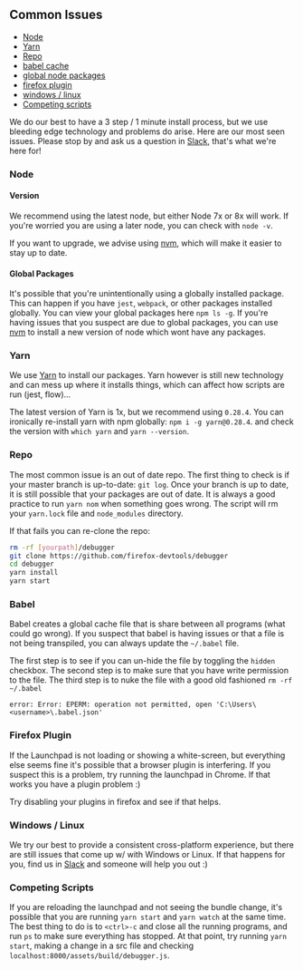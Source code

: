 ## Common Issues

* [Node](#node)
* [Yarn](#yarn)
* [Repo](#repo)
* [babel cache](#babel)
* [global node packages](#global-packages)
* [firefox plugin](#firefox-plugin)
* [windows / linux](#windows--linux)
* [Competing scripts](#competing-scripts)

We do our best to have a 3 step / 1 minute install process,
but we use bleeding edge technology and problems do arise. Here are our
most seen issues. Please stop by and ask us a question in [Slack][slack],
that's what we're here for!

### Node

#### Version

We recommend using the latest node, but either Node 7x or 8x will work.
If you're worried you are using a later node, you can check with `node -v`.

If you want to upgrade, we advise using [nvm], which will make it easier to
stay up to date.

#### Global Packages

It's possible that you're unintentionally using a globally installed package.
This can happen if you have `jest`, `webpack`, or other packages installed globally.
You can view your global packages here `npm ls -g`. If you're having issues that you
suspect are due to global packages, you can use [nvm] to install a new version of node
which wont have any packages.

### Yarn

We use [Yarn][yarn] to install our packages. Yarn however is still new technology and can
mess up where it installs things, which can affect how scripts are run (jest, flow)...

The latest version of Yarn is 1x, but we recommend using `0.28.4`. You can ironically re-install yarn with
npm globally: `npm i -g yarn@0.28.4`. and check the version with `which yarn` and `yarn --version`.


### Repo

The most common issue is an out of date repo. The first thing to check is if your master branch is up-to-date:
`git log`. Once your branch is up to date, it is still possible that your packages are out of date.
It is always a good practice to run `yarn nom` when something goes wrong.
The script will rm your `yarn.lock` file and `node_modules` directory.

If that fails you can re-clone the repo:

```bash
rm -rf [yourpath]/debugger
git clone https://github.com/firefox-devtools/debugger
cd debugger
yarn install
yarn start
```

### Babel

Babel creates a global cache file that is share between all programs (what could go wrong).
If you suspect that babel is having issues or that a file is not being transpiled, you can always
update the `~/.babel` file.

The first step is to see if you can un-hide the file by toggling the `hidden` checkbox.
The second step is to make sure that you have write permission to the file.
The third step is to nuke the file with a good old fashioned `rm -rf ~/.babel`

```
error: Error: EPERM: operation not permitted, open 'C:\Users\<username>\.babel.json'
```

### Firefox Plugin

If the Launchpad is not loading or showing a white-screen, but everything else seems fine
it's possible that a browser plugin is interfering. If you suspect this is a problem,
try running the launchpad in Chrome. If that works you have a plugin problem :)

Try disabling your plugins in firefox and see if that helps.

### Windows / Linux

We try our best to provide a consistent cross-platform experience, but there are still
issues that come up w/ with Windows or Linux. If that happens for you, find us in [Slack][slack]
and someone will help you out :)

[slack]:https://devtools-html-slack.herokuapp.com/
[nvm]:https://github.com/creationix/nvm
[yarn]:https://yarnpkg.com/en/

### Competing Scripts

If you are reloading the launchpad and not seeing the bundle change, it's possible that you are running `yarn start` and `yarn watch` at the same time. The best thing to do is to `<ctrl>-c` and close all the running programs, and run `ps` to make sure everything has stopped. At that point, try running `yarn start`, making a change in a src file and checking `localhost:8000/assets/build/debugger.js`.
